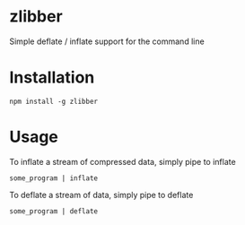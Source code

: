 zlibber
=======
Simple deflate / inflate support for the command line

# Installation

```
npm install -g zlibber
```

# Usage

To inflate a stream of compressed data, simply pipe to inflate
```
some_program | inflate
```

To deflate a stream of data, simply pipe to deflate
```
some_program | deflate
```

